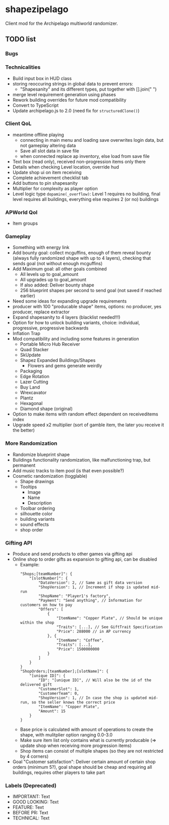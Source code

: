 # shapezipelago
Client mod for the Archipelago multiworld randomizer.

## TODO list
### Bugs

### Technicalities 
- Build input box in HUD class
- storing reoccuring strings in global data to prevent errors:
  - "Shapesanity" and its different types, put together with [].join(" ")
- merge level requirement generation using phases
- Rework building overrides for future mod compatibility
- Convert to TypeScript
- Update archipelago.js to 2.0 (need fix for `structuredClone()`)

### Client QoL
- meantime offline playing
  - connecting in main menu and loading save overwrites login data, but not gameplay altering data
  - Save all slot data in save file
  - when connected replace ap inventory, else load from save file
- Text box (read only), received non-progression items only there
- Details when checking Level location, override hud
- Update shop ui on item receiving
- Complete achievement checklist tab
- Add buttons to pin shapesanity
- Multiplier for complexity as player option
- Level logic type `dopamine(_overflow)`: Level 1 requires no building, final level requires all buildings, everything else requires 2 (or no) buildings
 
### APWorld Qol
- Item groups

### Gameplay
- Something with energy link
- Add bounty goal: collect mcguffins, enough of them reveal bounty (always fully randomized shape with up to 4 layers), checking that sends goal (not without enough mcguffins)
- Add Maximum goal: all other goals combined
  - All levels up to goal_amount
  - All upgrades up to goal_amount
  - If also added: Deliver bounty shape
  - 256 blueprint shapes per second to send goal (not saved if reached earlier)
- Need some ideas for expanding upgrade requirements
- producer with 100 "producable shape" items, options: no producer, yes producer, replace extractor
- Expand shapesanity to 4 layers (blacklist needed!!!)
- Option for how to unlock building variants, choice: individual, progressive, progressive backwards
- Inflation Trap
- Mod compatibility and including some features in generation
  - Portable Micro Hub Receiver
  - Quad Stacker
  - SkUpdate
  - Shapez Expanded Buildings/Shapes
    - Flowers and gems generate weirdly
  - Packaging
  - Edge Rotation
  - Lazer Cutting
  - Buy Land
  - Wrexcavator
  - Plantz
  - Hexagonal
  - Diamond shape (original)
- Option to make items with random effect dependent on receiveditems index
- Upgrade speed x2 multiplier (sort of gamble item, the later you receive it the better)

### More Randomization
- Randomize blueprint shape
- Buildings functionality randomization, like malfunctioning trap, but permanent
- Add music tracks to item pool (is that even possible?)
- Cosmetic randomization (togglable)
  - Shape drawings
  - Tooltips
    - Image
    - Name
    - Description
  - Toolbar ordering
  - silhouette color
  - building variants
  - sound effects
  - shop order

### Gifting API
- Produce and send products to other games via gifting api
- Online shop to order gifts as expansion to gifting api, can be disabled
  - Example:
    ```
    "Shops;[teamNumber]": {
        "[slotNumber]": {
            "DataVersion": 2, // Same as gift data version
            "ShopVersion": 1, // Increment if shop is updated mid-run
            "ShopName": "Player1's factory",
            "Payment": "Send anything", // Information for customers on how to pay
            "Offers": [
                {
                    "ItemName": "Copper Plate", // Should be unique within the shop
                    "Traits": [...], // See GiftTrait Specification
                    "Price": 288000 // in AP currency
                }, {
                    "ItemName": "Coffee",
                    "Traits": [...],
                    "Price": 1500000000
                }
            ]
        }
    }
    "ShopOrders;[teamNumber];[slotName]": {
        "[unique ID]": {
            "ID": "[unique ID]", // Will also be the id of the delivered gift
            "CustomerSlot": 1,
            "CustomerTeam": 0,
            "ShopVersion": 1, // In case the shop is updated mid-run, so the seller knows the correct price
            "ItemName": "Copper Plate",
            "Amount": 15
        }
    }
    ```
  - Base price is calculated with amount of operations to create the shape, with mulitplier option ranging 0.0-3.0
  - Make sure item list only contains what is currently producable (=> update shop when receiving more progression items)
  - Shop items can consist of multiple shapes (so they are not restricted by 4 corners)
- Goal "Customer satisfaction": Deliver certain amount of certain shop orders (minimum 5?), goal shape should be cheap and requiring all buildings, requires other players to take part

### Labels (Deprecated)
- IMPORTANT:    Text
- GOOD LOOKING: Text
- FEATURE:      Text
- BEFORE PR:    Text
- TECHNICAL:    Text

